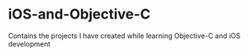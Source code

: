 iOS-and-Objective-C
===================

Contains the projects I have created while learning Objective-C and iOS development
